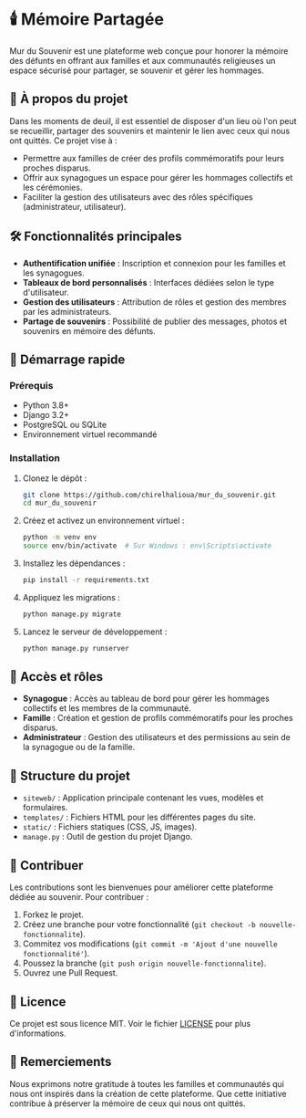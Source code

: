 # 🕯️ Mémoire Partagée

Mur du Souvenir est une plateforme web conçue pour honorer la mémoire des défunts en offrant aux familles et aux communautés religieuses un espace sécurisé pour partager, se souvenir et gérer les hommages.

## 🌟 À propos du projet

Dans les moments de deuil, il est essentiel de disposer d'un lieu où l'on peut se recueillir, partager des souvenirs et maintenir le lien avec ceux qui nous ont quittés. Ce projet vise à :

- Permettre aux familles de créer des profils commémoratifs pour leurs proches disparus.
- Offrir aux synagogues un espace pour gérer les hommages collectifs et les cérémonies.
- Faciliter la gestion des utilisateurs avec des rôles spécifiques (administrateur, utilisateur).

## 🛠️ Fonctionnalités principales

- **Authentification unifiée** : Inscription et connexion pour les familles et les synagogues.
- **Tableaux de bord personnalisés** : Interfaces dédiées selon le type d'utilisateur.
- **Gestion des utilisateurs** : Attribution de rôles et gestion des membres par les administrateurs.
- **Partage de souvenirs** : Possibilité de publier des messages, photos et souvenirs en mémoire des défunts.

## 🚀 Démarrage rapide

### Prérequis

- Python 3.8+
- Django 3.2+
- PostgreSQL ou SQLite
- Environnement virtuel recommandé

### Installation

1. Clonez le dépôt :
   ```bash
   git clone https://github.com/chirelhalioua/mur_du_souvenir.git
   cd mur_du_souvenir
   ```

2. Créez et activez un environnement virtuel :
   ```bash
   python -m venv env
   source env/bin/activate  # Sur Windows : env\Scripts\activate
   ```

3. Installez les dépendances :
   ```bash
   pip install -r requirements.txt
   ```

4. Appliquez les migrations :
   ```bash
   python manage.py migrate
   ```

5. Lancez le serveur de développement :
   ```bash
   python manage.py runserver
   ```

## 🔐 Accès et rôles

- **Synagogue** : Accès au tableau de bord pour gérer les hommages collectifs et les membres de la communauté.
- **Famille** : Création et gestion de profils commémoratifs pour les proches disparus.
- **Administrateur** : Gestion des utilisateurs et des permissions au sein de la synagogue ou de la famille.

## 📁 Structure du projet

- `siteweb/` : Application principale contenant les vues, modèles et formulaires.
- `templates/` : Fichiers HTML pour les différentes pages du site.
- `static/` : Fichiers statiques (CSS, JS, images).
- `manage.py` : Outil de gestion du projet Django.

## 🤝 Contribuer

Les contributions sont les bienvenues pour améliorer cette plateforme dédiée au souvenir. Pour contribuer :

1. Forkez le projet.
2. Créez une branche pour votre fonctionnalité (`git checkout -b nouvelle-fonctionnalite`).
3. Commitez vos modifications (`git commit -m 'Ajout d'une nouvelle fonctionnalité'`).
4. Poussez la branche (`git push origin nouvelle-fonctionnalite`).
5. Ouvrez une Pull Request.

## 📜 Licence

Ce projet est sous licence MIT. Voir le fichier [LICENSE](LICENSE) pour plus d'informations.

## 🙏 Remerciements

Nous exprimons notre gratitude à toutes les familles et communautés qui nous ont inspirés dans la création de cette plateforme. Que cette initiative contribue à préserver la mémoire de ceux qui nous ont quittés.
